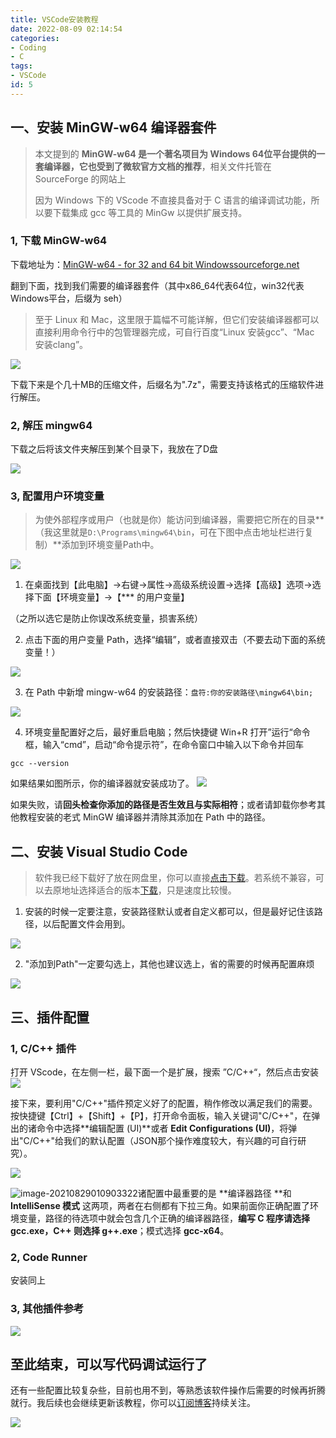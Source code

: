 ```yaml
---
title: VSCode安装教程
date: 2022-08-09 02:14:54
categories:
- Coding
- C
tags:
- VSCode
id: 5
---
```


## 一、安装 MinGW-w64 编译器套件

> 本文提到的 **MinGW-w64 **是一个著名项目为 **Windows 64位**平台提供的一套编译器，它也**受到了微软官方文档的推荐**，相关文件托管在 SourceForge 的网站上
>
> 因为 Windows 下的 VScode 不直接具备对于 C 语言的编译调试功能，所以要下载集成 gcc 等工具的 MinGw 以提供扩展支持。

<!--more-->

### 1,  下载 MinGW-w64 

下载地址为：[MinGW-w64 - for 32 and 64 bit Windowssourceforge.net](https://sourceforge.net/projects/mingw-w64/files/)
​

翻到下面，找到我们需要的编译器套件（其中x86_64代表64位，win32代表Windows平台，后缀为 seh）

> 至于 Linux 和 Mac，这里限于篇幅不可能详解，但它们安装编译器都可以直接利用命令行中的包管理器完成，可自行百度“Linux 安装gcc”、“Mac 安装clang”。



![](https://img.arctee.cn/qiniu_picgo/20210829003535.png)

下载下来是个几十MB的压缩文件，后缀名为".7z"，需要支持该格式的压缩软件进行解压。



### 2,  解压 mingw64

下载之后将该文件夹解压到某个目录下，我放在了D盘

![](https://img.arctee.cn/qiniu_picgo/d2327fcd54b82f97caa8f472c0868bd4.png)



### 3,  配置用户环境变量

> 为使外部程序或用户（也就是你）能访问到编译器，需要把它所在的目录**（我这里就是`D:\Programs\mingw64\bin`，可在下图中点击地址栏进行复制）**添加到环境变量Path中。




![](https://img.arctee.cn/qiniu_picgo/c6201b1874179b88c7ee43d24c27c2a2.png)



1. 在桌面找到【此电脑】->右键->属性->高级系统设置->选择【高级】选项->选择下面【环境变量】->【*** 的用户变量】

（之所以选它是防止你误改系统变量，损害系统）



2. 点击下面的用户变量 Path，选择“编辑”，或者直接双击（不要去动下面的系统变量！）

![](https://img.arctee.cn/qiniu_picgo/20210829005309.webp)




3. 在 Path 中新增 mingw-w64 的安装路径：`盘符:你的安装路径\mingw64\bin;`

![](https://img.arctee.cn/qiniu_picgo/20210829005450.jpeg)




4. 环境变量配置好之后，最好重启电脑；然后快捷键 Win+R 打开”运行“命令框，输入“cmd”，启动“命令提示符”，在命令窗口中输入以下命令并回车


```
gcc --version
```



如果结果如图所示，你的编译器就安装成功了。
![](https://img.arctee.cn/qiniu_picgo/b2d3412c5568bb4643e60b4466a6df43.png)



如果失败，请**回头检查你添加的路径是否生效且与实际相符**；或者请卸载你参考其他教程安装的老式 MinGW 编译器并清除其添加在 Path 中的路径。



## 二、安装 Visual Studio Code

> 软件我已经下载好了放在网盘里，你可以直接[点击下载](https://pan.arctee.cn/A:/Tools/Program/C/Visual%20Studio%20Code/%E7%BC%96%E8%BE%91%E5%99%A8--%E5%86%99%E4%BB%A3%E7%A0%81%E7%9A%84/VSCodeUserSetup-x64-1.47.2.exe)。若系统不兼容，可以去原地址选择适合的版本[下载](https://code.visualstudio.com/?utm_expid=101350005-25.TcgI322oRoCwQD7KJ5t8zQ.0)，只是速度比较慢。



1. 安装的时候一定要注意，安装路径默认或者自定义都可以，但是最好记住该路径，以后配置文件会用到。

![](https://img.arctee.cn/qiniu_picgo/ea06f9f13f08df08083cf55ea52a0478.png)



2. "添加到Path"一定要勾选上，其他也建议选上，省的需要的时候再配置麻烦

![](https://img.arctee.cn/qiniu_picgo/4964fbe072d5afe54fdc6f7a58fd4a25.png)



## 三、插件配置



### 1,  C/C++ 插件

打开 VScode，在左侧一栏，最下面一个是扩展，搜索 ”C/C++“，然后点击安装
![](https://img.arctee.cn/qiniu_picgo/30d17e248b84fc39ca61b9e42824b76e.png)

接下来，要利用"C/C++"插件预定义好了的配置，稍作修改以满足我们的需要。按快捷键【Ctrl】+【Shift】+【P】，打开命令面板，输入关键词"C/C++"，在弹出的诸命令中选择**编辑配置 (UI)**或者 **Edit Configurations (UI)**，将弹出"C/C++"给我们的默认配置（JSON那个操作难度较大，有兴趣的可自行研究）。

![](https://img.arctee.cn/qiniu_picgo/20210829010834.png)

![image-20210829010903322](https://img.arctee.cn/qiniu_picgo/20210829010903.png)诸配置中最重要的是 **编译器路径 **和 **IntelliSense 模式** 这两项，两者在右侧都有下拉三角。如果前面你正确配置了环境变量，路径的待选项中就会包含几个正确的编译器路径，**编写 C 程序请选择 gcc.exe，C++ 则选择 g++.exe**；模式选择 **gcc-x64**。



### 2,  Code Runner

安装同上



### 3,  其他插件参考

![](https://img.arctee.cn/qiniu_picgo/20210828233544.png)



## 至此结束，可以写代码调试运行了
还有一些配置比较复杂些，目前也用不到，等熟悉该软件操作后需要的时候再折腾就行。我后续也会继续更新该教程，你可以[订阅博客](https://arctee.cn/subscribe-blog)持续关注。

![](https://img.arctee.cn/one/202205031849902.gif)
